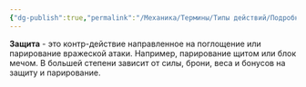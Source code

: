 ```yaml
---
{"dg-publish":true,"permalink":"/Механика/Термины/Типы действий/Подробнее о типах действий/Защита/","noteIcon":"","created":"2025-08-27T08:46:54.552+03:00","updated":"2025-08-27T08:48:42.708+03:00"}
---
```


**Защита** - это контр-действие направленное на поглощение или парирование вражеской атаки. Например, парирование щитом или блок мечом. В большей степени зависит от силы, брони, веса и бонусов на защиту и парирование.